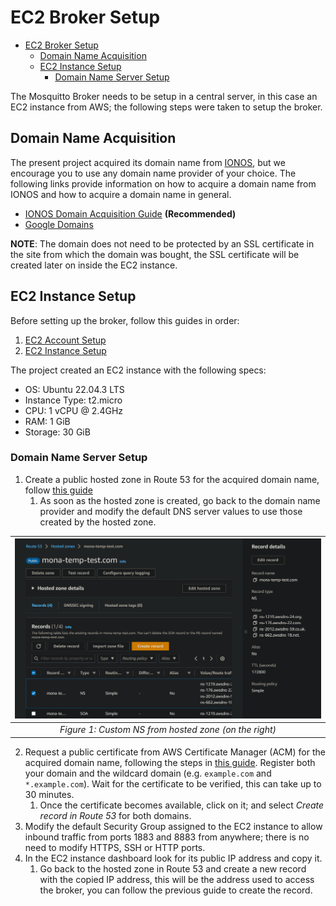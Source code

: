 # EC2 Broker Setup

- [EC2 Broker Setup](#ec2-broker-setup)
  - [Domain Name Acquisition](#domain-name-acquisition)
  - [EC2 Instance Setup](#ec2-instance-setup)
    - [Domain Name Server Setup](#domain-name-server-setup)


The Mosquitto Broker needs to be setup in a central server, in this case an EC2 instance from AWS; the following steps were taken to setup the broker.

## Domain Name Acquisition

The present project acquired its domain name from [IONOS](https://www.ionos.com/), but we encourage you to use any domain name provider of your choice. The following links provide information on how to acquire a domain name from IONOS and how to acquire a domain name in general.

- [IONOS Domain Acquisition Guide](https://www.ionos.com/digitalguide/domains/domain-tips/how-do-you-buy-a-domain-name/) **(Recommended)**
- [Google Domains](https://support.google.com/domains/answer/4491208?hl=en)

**NOTE**: The domain does not need to be protected by an SSL certificate in the site from which the domain was bought, the SSL certificate will be created later on inside the EC2 instance.

## EC2 Instance Setup

Before setting up the broker, follow this guides in order:

1. [EC2 Account Setup](https://docs.aws.amazon.com/AWSEC2/latest/UserGuide/get-set-up-for-amazon-ec2.html)
2. [EC2 Instance Setup](https://docs.aws.amazon.com/AWSEC2/latest/UserGuide/EC2_GetStarted.html)

The project created an EC2 instance with the following specs:

- OS: Ubuntu 22.04.3 LTS
- Instance Type: t2.micro
- CPU: 1 vCPU @ 2.4GHz
- RAM: 1 GiB
- Storage: 30 GiB

### Domain Name Server Setup

1. Create a public hosted zone in Route 53 for the acquired domain name, follow [this guide](https://docs.aws.amazon.com/acm/latest/userguide/gs-acm-request-public.html)
   1. As soon as the hosted zone is created, go back to the domain name provider and modify the default DNS server values to use those created by the hosted zone.

| <img src='report/img/hosted-ns.png' width='800'> |
| :---------------------------------------------------------------: |
| *Figure 1: Custom NS from hosted zone (on the right)*  |

2. Request a public certificate from AWS Certificate Manager (ACM) for the acquired domain name, following the steps in [this guide](https://docs.aws.amazon.com/acm/latest/userguide/gs-acm-request-public.html). Register both your domain and the wildcard domain (e.g. `example.com` and `*.example.com`). Wait for the certificate to be verified, this can take up to 30 minutes.
   1. Once the certificate becomes available, click on it; and select _Create record in Route 53_ for both domains.
3. Modify the default Security Group assigned to the EC2 instance to allow inbound traffic from ports 1883 and 8883 from anywhere; there is no need to modify HTTPS, SSH or HTTP ports.
4. In the EC2 instance dashboard look for its public IP address and copy it.
   1. Go back to the hosted zone in Route 53 and create a new record with the copied IP address, this will be the address used to access the broker, you can follow the previous guide to create the record.
